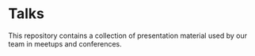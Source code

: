 # Talks

This repository contains a collection of presentation material used by our team in meetups and conferences.